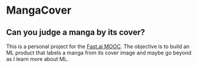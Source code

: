 # MangaCover

## Can you judge a manga by its cover?

This is a personal project for the [Fast.ai MOOC](https://course.fast.ai). The objective
is to build an ML product that labels a manga from its cover image and maybe go beyond as
I learn more about ML.